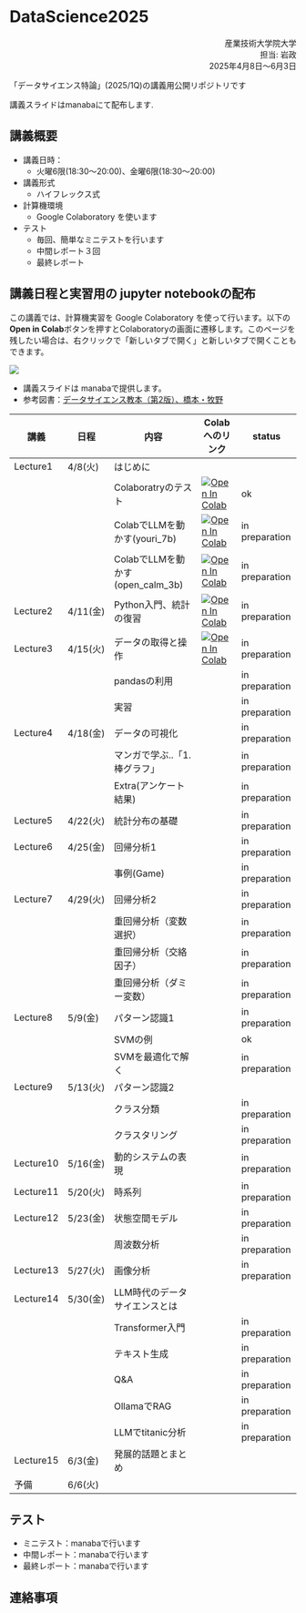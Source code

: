 # DataScience2025


<div dir='rtl'>
産業技術大学院大学</br>
担当: 岩政</br>
2025年4月8日～6月3日
</div>


「データサイエンス特論」(2025/1Q)の講義用公開リポジトリです

講義スライドはmanabaにて配布します.

## 講義概要

- 講義日時：
  - 火曜6限(18:30～20:00)、金曜6限(18:30～20:00)
- 講義形式
  - ハイフレックス式
- 計算機環境
  - Google Colaboratory を使います
- テスト
  - 毎回、簡単なミニテストを行います
  - 中間レポート３回
  - 最終レポート

## 講義日程と実習用の jupyter notebookの配布

この講義では、計算機実習を Google Colaboratory を使って行います。以下の**Open in Colab**ボタンを押すとColaboratoryの画面に遷移します。このページを残したい場合は、右クリックで「新しいタブで開く」と新しいタブで開くこともできます。

![](https://colab.research.google.com/assets/colab-badge.svg)


- 講義スライドは manabaで提供します。
- 参考図書：[データサイエンス教本（第2版）、橋本・牧野](https://www.ohmsha.co.jp/book/9784274231148/)

|講義|日程|内容|Colabへのリンク|status|
|---|---|---|---|---|
|Lecture1|4/8(火) |はじめに||
|||Colaboratryのテスト| [![Open In Colab](https://colab.research.google.com/assets/colab-badge.svg)](https://colab.research.google.com/github/miwamasa/DataScience2025/blob/main/notebooks/lecture1.ipynb)|ok|
|||ColabでLLMを動かす(youri_7b)| [![Open In Colab](https://colab.research.google.com/assets/colab-badge.svg)](https://colab.research.google.com/github/miwamasa/DataScience2025/blob/main/notebooks/lecture1_youri_7b_instruction_gptq.ipynb)|in preparation|
|||ColabでLLMを動かす(open_calm_3b)| [![Open In Colab](https://colab.research.google.com/assets/colab-badge.svg)](https://colab.research.google.com/github/miwamasa/DataScience2025/blob/main/notebooks/lecture1_open_calm_3b.ipynb)|in preparation|
|Lecture2|4/11(金) |Python入門、統計の復習|[![Open In Colab](https://colab.research.google.com/assets/colab-badge.svg)](https://colab.research.google.com/github/miwamasa/DataScience2025/blob/main/notebooks/lecture2.ipynb)|in preparation|
|Lecture3|4/15(火) |データの取得と操作|[![Open In Colab](https://colab.research.google.com/assets/colab-badge.svg)](https://colab.research.google.com/github/miwamasa/DataScience2025/blob/main/notebooks/lecture3.ipynb)  |in preparation|
|||pandasの利用| |in preparation|
|||実習|  |in preparation|
|Lecture4|4/18(金)|データの可視化| |in preparation|
|||マンガで学ぶ..「1.棒グラフ」|  |in preparation|
|||Extra(アンケート結果)| |in preparation|
|Lecture5|4/22(火)|統計分布の基礎 ||in preparation|
|Lecture6|4/25(金)|回帰分析1| |in preparation|
|||事例(Game)| |in preparation|
|Lecture7|4/29(火)|回帰分析2| |in preparation|
|||重回帰分析（変数選択）| |in preparation|
|||重回帰分析（交絡因子）| |in preparation|
|||重回帰分析（ダミー変数）| |in preparation|
|Lecture8|5/9(金)|パターン認識1||in preparation|
|||SVMの例||ok|
|||SVMを最適化で解く||in preparation|
|Lecture9|5/13(火)|パターン認識2|
|||クラス分類| |in preparation|
|||クラスタリング| |in preparation|
|Lecture10|5/16(金)|動的システムの表現| |in preparation|
|Lecture11|5/20(火)|時系列||in preparation|
|Lecture12|5/23(金)|状態空間モデル||in preparation|
|||周波数分析||in preparation|
|Lecture13|5/27(火)|画像分析||in preparation|
|Lecture14|5/30(金)|LLM時代のデータサイエンスとは|
|||Transformer入門||in preparation|
|||テキスト生成||in preparation|
|||Q&A||in preparation|
|||OllamaでRAG||in preparation|
|||LLMでtitanic分析|  |in preparation|
|Lecture15|6/3(金)|発展的話題とまとめ|
|予備|6/6(火)|


<!-- |Lecture3|4/13(水)|データの可視化| [![Open In Colab](https://colab.research.google.com/assets/colab-badge.svg)](https://colab.research.google.com/github/miwamasa/DataScience2022/blob/main/notebooks/lecture3_matplotlib.ipynb)|in_progress|
|Lecture4|4/16(土)|統計分布の基礎 |[![Open In Colab](https://colab.research.google.com/assets/colab-badge.svg)](https://colab.research.google.com/github/miwamasa/DataScience2022/blob/main/notebooks/lecture4.ipynb)|in_progress|
|Lecture5|4/20(水)|回帰分析1|[![Open In Colab](https://colab.research.google.com/assets/colab-badge.svg)](https://colab.research.google.com/github/miwamasa/DataScience2022/blob/main/notebooks/lecture5.ipynb)|in_progress|
|||重回帰分析|
|Lecture6|4/23(土)|回帰分析2|
|Lecture7|4/27(水)|パターン認識1|[![Open In Colab](https://colab.research.google.com/assets/colab-badge.svg)](https://colab.research.google.com/github/miwamasa/DataScience2022/blob/main/notebooks/lecture7.ipynb)|in_progress|
|||SVM|[![Open In Colab](https://colab.research.google.com/assets/colab-badge.svg)](https://colab.research.google.com/github/miwamasa/DataScience2022/blob/main/notebooks/lecture7_SVM.ipynb)|in_progress|
|Lecture8|4/30(土)|パターン認識2|[![Open In Colab](https://colab.research.google.com/assets/colab-badge.svg)](https://colab.research.google.com/github/miwamasa/DataScience2022/blob/main/notebooks/lecture8.ipynb)|in_progress| -->

## テスト
- ミニテスト：manabaで行います
- 中間レポート：manabaで行います
- 最終レポート：manabaで行います

## 連絡事項

<!-- - report1の例：[![Open In Colab](https://colab.research.google.com/assets/colab-badge.svg)](https://colab.research.google.com/github/miwamasa/DataScience2024/blob/main/notebooks/2023report1_sample.ipynb)

- report2の例：[![Open In Colab](https://colab.research.google.com/assets/colab-badge.svg)](https://colab.research.google.com/github/miwamasa/DataScience2024/blob/main/notebooks/2023report2_sample.ipynb) -->


